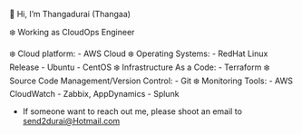 👋 Hi, I’m Thangadurai (Thangaa)

❄️ Working as CloudOps Engineer

❄️ Cloud platform: 
        - AWS Cloud
❄️ Operating Systems:
        - RedHat Linux Release
        - Ubuntu
        - CentOS
❄️ Infrastructure As a Code:
        - Terraform
❄️ Source Code Management/Version Control:
        - Git
❄️ Monitoring Tools:
        - AWS CloudWatch
        - Zabbix, AppDynamics
        - Splunk
    
- If someone want to reach out me, please shoot an email to send2durai@Hotmail.com

